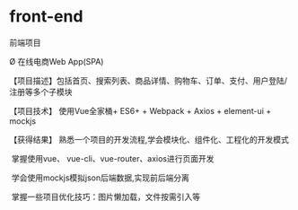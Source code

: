 # front-end
前端项目

Ø 在线电商Web App(SPA)

【项目描述】包括首页、搜索列表、商品详情、购物车、订单、支付、用户登陆/注册等多个子模块

【项目技术】 使用Vue全家桶+ ES6+ + Webpack + Axios + element-ui + mockjs

【获得结果】 熟悉一个项目的开发流程,学会模块化、组件化、工程化的开发模式

​           掌握使用vue、 vue-cli、vue-router、axios进行页面开发

​           学会使用mockjs模拟json后端数据,实现前后端分离

​           掌握一些项目优化技巧：图片懒加载，文件按需引入等